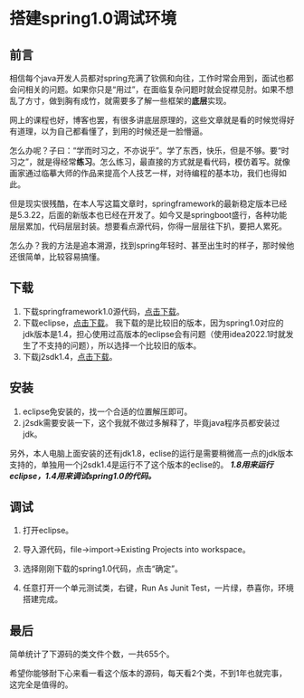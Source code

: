 # 搭建spring1.0调试环境
## ​前言
相信每个java开发人员都对spring充满了钦佩和向往，工作时常会用到，面试也都会问相关的问题。如果你只是“用过”，在面临复杂问题时就会捉襟见肘。如果不想乱了方寸，做到胸有成竹，就需要多了解一些框架的**底层**实现。

网上的课程也好，博客也罢，有很多讲底层原理的，这些文章就是看的时候觉得好有道理，以为自己都看懂了，到用的时候还是一脸懵逼。

怎么办呢？子曰：“学而时习之，不亦说乎”。学了东西，快乐，但是不够。要“时习之”，就是得经常**练习**。怎么练习，最直接的方式就是看代码，模仿着写。就像画家通过临摹大师的作品来提高个人技艺一样，对待编程的基本功，我们也得如此。

但是现实很残酷，在本人写这篇文章时，springframework的最新稳定版本已经是5.3.22，后面的新版本也已经在开发了。如今又是springboot盛行，各种功能层层累加，代码层层封装。想要看点源代码，你得一层层往下扒，要把人累死。

怎么办？我的方法是追本溯源，找到spring年轻时、甚至出生时的样子，那时候他还很简单，比较容易搞懂。
## 下载
1. 下载springframework1.0源代码，[点击下载](https://gitee.com/duliao/spring1.0.git)。
2. 下载eclipse，[点击下载](https://www.eclipse.org/downloads/packages/release/kepler/sr2)。
我下载的是比较旧的版本，因为spring1.0对应的jdk版本是1.4，担心使用过高版本的eclipse会有问题（使用idea2022.1时就发生了不支持的问题），所以选择一个比较旧的版本。
3. 下载j2sdk1.4，[点击下载](https://www.aliyundrive.com/s/vfgfrqmsUfn)。
## 安装
1. eclipse免安装的，找一个合适的位置解压即可。
2. j2sdk需要安装一下，这个我就不做过多解释了，毕竟java程序员都安装过
jdk。

另外，本人电脑上面安装的还有jdk1.8，eclise的运行是需要稍微高一点的jdk版本支持的，单独用一个j2sdk1.4是运行不了这个版本的eclise的。
***1.8用来运行eclipse，1.4用来调试spring1.0的代码。***
## 调试
1. 打开eclipse。

2. 导入源代码，file->import->Existing Projects into workspace。

3. 选择刚刚下载的spring1.0代码，点击“确定”。

4. 任意打开一个单元测试类，右键，Run As Junit Test，一片绿，恭喜你，环境搭建完成。

## 最后
简单统计了下源码的类文件个数，一共655个。

希望你能够耐下心来看一看这个版本的源码，每天看2个类，不到1年也就完事，这完全是值得的。


